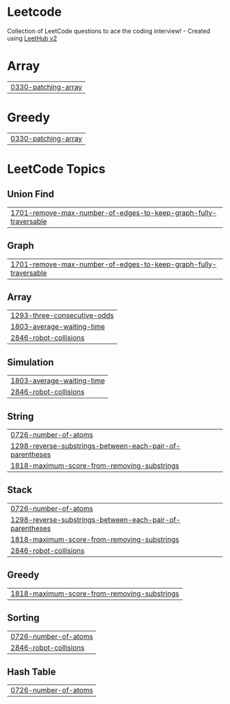# Leetcode
Collection of LeetCode questions to ace the coding interview! - Created using [LeetHub v2](https://github.com/arunbhardwaj/LeetHub-2.0)


# Array
|  |
| ------- |
| [0330-patching-array](https://github.com/orunnnegi/Leetcode/tree/master/0330-patching-array) |
# Greedy
|  |
| ------- |
| [0330-patching-array](https://github.com/orunnnegi/Leetcode/tree/master/0330-patching-array) |
<!---LeetCode Topics Start-->
# LeetCode Topics
## Union Find
|  |
| ------- |
| [1701-remove-max-number-of-edges-to-keep-graph-fully-traversable](https://github.com/orunnnegi/Leetcode/tree/master/1701-remove-max-number-of-edges-to-keep-graph-fully-traversable) |
## Graph
|  |
| ------- |
| [1701-remove-max-number-of-edges-to-keep-graph-fully-traversable](https://github.com/orunnnegi/Leetcode/tree/master/1701-remove-max-number-of-edges-to-keep-graph-fully-traversable) |
## Array
|  |
| ------- |
| [1293-three-consecutive-odds](https://github.com/orunnnegi/Leetcode/tree/master/1293-three-consecutive-odds) |
| [1803-average-waiting-time](https://github.com/orunnnegi/Leetcode/tree/master/1803-average-waiting-time) |
| [2846-robot-collisions](https://github.com/orunnnegi/Leetcode/tree/master/2846-robot-collisions) |
## Simulation
|  |
| ------- |
| [1803-average-waiting-time](https://github.com/orunnnegi/Leetcode/tree/master/1803-average-waiting-time) |
| [2846-robot-collisions](https://github.com/orunnnegi/Leetcode/tree/master/2846-robot-collisions) |
## String
|  |
| ------- |
| [0726-number-of-atoms](https://github.com/orunnnegi/Leetcode/tree/master/0726-number-of-atoms) |
| [1298-reverse-substrings-between-each-pair-of-parentheses](https://github.com/orunnnegi/Leetcode/tree/master/1298-reverse-substrings-between-each-pair-of-parentheses) |
| [1818-maximum-score-from-removing-substrings](https://github.com/orunnnegi/Leetcode/tree/master/1818-maximum-score-from-removing-substrings) |
## Stack
|  |
| ------- |
| [0726-number-of-atoms](https://github.com/orunnnegi/Leetcode/tree/master/0726-number-of-atoms) |
| [1298-reverse-substrings-between-each-pair-of-parentheses](https://github.com/orunnnegi/Leetcode/tree/master/1298-reverse-substrings-between-each-pair-of-parentheses) |
| [1818-maximum-score-from-removing-substrings](https://github.com/orunnnegi/Leetcode/tree/master/1818-maximum-score-from-removing-substrings) |
| [2846-robot-collisions](https://github.com/orunnnegi/Leetcode/tree/master/2846-robot-collisions) |
## Greedy
|  |
| ------- |
| [1818-maximum-score-from-removing-substrings](https://github.com/orunnnegi/Leetcode/tree/master/1818-maximum-score-from-removing-substrings) |
## Sorting
|  |
| ------- |
| [0726-number-of-atoms](https://github.com/orunnnegi/Leetcode/tree/master/0726-number-of-atoms) |
| [2846-robot-collisions](https://github.com/orunnnegi/Leetcode/tree/master/2846-robot-collisions) |
## Hash Table
|  |
| ------- |
| [0726-number-of-atoms](https://github.com/orunnnegi/Leetcode/tree/master/0726-number-of-atoms) |
<!---LeetCode Topics End-->